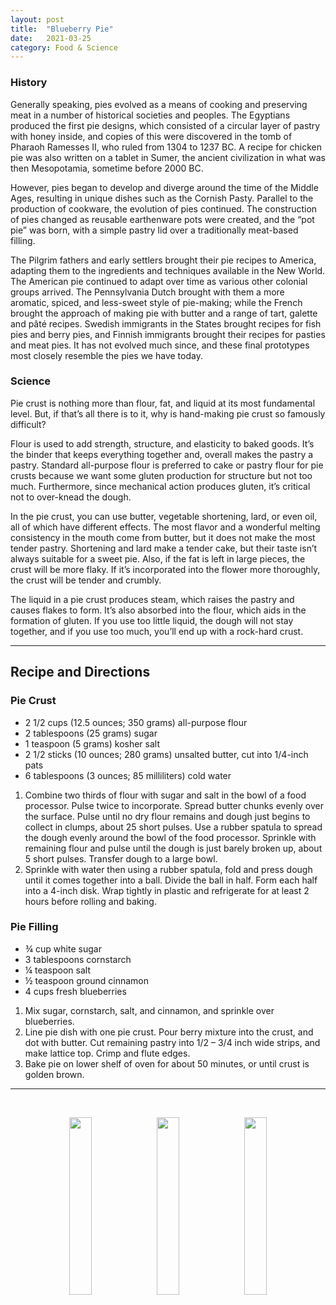 ```yaml
---
layout: post
title:  "Blueberry Pie"
date:   2021-03-25
category: Food & Science
---
```

### History

Generally speaking, pies evolved as a means of cooking and preserving meat in a number of historical societies and peoples. The Egyptians produced the first pie designs, which consisted of a circular layer of pastry with honey inside, and copies of this were discovered in the tomb of Pharaoh Ramesses II, who ruled from 1304 to 1237 BC. A recipe for chicken pie was also written on a tablet in Sumer, the ancient civilization in what was then Mesopotamia, sometime before 2000 BC.

However, pies began to develop and diverge around the time of the Middle Ages, resulting in unique dishes such as the Cornish Pasty. Parallel to the production of cookware, the evolution of pies continued. The construction of pies changed as reusable earthenware pots were created, and the “pot pie” was born, with a simple pastry lid over a traditionally meat-based filling.

The Pilgrim fathers and early settlers brought their pie recipes to America, adapting them to the ingredients and techniques available in the New World. The American pie continued to adapt over time as various other colonial groups arrived. The Pennsylvania Dutch brought with them a more aromatic, spiced, and less-sweet style of pie-making; while the French brought the approach of making pie with butter and a range of tart, galette and pâté recipes. Swedish immigrants in the States brought recipes for fish pies and berry pies, and Finnish immigrants brought their recipes for pasties and meat pies. It has not evolved much since, and these final prototypes most closely resemble the pies we have today.

### Science

Pie crust is nothing more than flour, fat, and liquid at its most fundamental level. But, if that’s all there is to it, why is hand-making pie crust so famously difficult?

Flour is used to add strength, structure, and elasticity to baked goods. It’s the binder that keeps everything together and, overall makes the pastry a pastry. Standard all-purpose flour is preferred to cake or pastry flour for pie crusts because we want some gluten production for structure but not too much. Furthermore, since mechanical action produces gluten, it’s critical not to over-knead the dough.

In the pie crust, you can use butter, vegetable shortening, lard, or even oil, all of which have different effects. The most flavor and a wonderful melting consistency in the mouth come from butter, but it does not make the most tender pastry. Shortening and lard make a tender cake, but their taste isn’t always suitable for a sweet pie. Also, if the fat is left in large pieces, the crust will be more flaky. If it’s incorporated into the flower more thoroughly, the crust will be tender and crumbly.

The liquid in a pie crust produces steam, which raises the pastry and causes flakes to form. It’s also absorbed into the flour, which aids in the formation of gluten. If you use too little liquid, the dough will not stay together, and if you use too much, you’ll end up with a rock-hard crust.

---

## Recipe and Directions

### Pie Crust

- 2 1/2 cups (12.5 ounces; 350 grams) all-purpose flour
- 2 tablespoons (25 grams) sugar
- 1 teaspoon (5 grams) kosher salt
- 2 1/2 sticks (10 ounces; 280 grams) unsalted butter, cut into 1/4-inch pats
- 6 tablespoons (3 ounces; 85 milliliters) cold water

1. Combine two thirds of flour with sugar and salt in the bowl of a food processor. Pulse twice to incorporate. Spread butter chunks evenly over the surface. Pulse until no dry flour remains and dough just begins to collect in clumps, about 25 short pulses. Use a rubber spatula to spread the dough evenly around the bowl of the food processor. Sprinkle with remaining flour and pulse until the dough is just barely broken up, about 5 short pulses. Transfer dough to a large bowl.
2. Sprinkle with water then using a rubber spatula, fold and press dough until it comes together into a ball. Divide the ball in half. Form each half into a 4-inch disk. Wrap tightly in plastic and refrigerate for at least 2 hours before rolling and baking.

### Pie Filling

- ¾ cup white sugar
- 3 tablespoons cornstarch
- ¼ teaspoon salt
- ½ teaspoon ground cinnamon
- 4 cups fresh blueberries

1. Mix sugar, cornstarch, salt, and cinnamon, and sprinkle over blueberries.
2. Line pie dish with one pie crust. Pour berry mixture into the crust, and dot with butter. Cut remaining pastry into 1/2 – 3/4 inch wide strips, and make lattice top. Crimp and flute edges.
3. Bake pie on lower shelf of oven for about 50 minutes, or until crust is golden brown.

---
<br>

<p align="center">
  <img src="https://anirudhvenk.github.io/rudh-blog/assets/pie/pie1.jpeg" width="27%" />
  <img src="https://anirudhvenk.github.io/rudh-blog/assets/pie/pie2.jpeg" width="27%" /> 
  <img src="https://anirudhvenk.github.io/rudh-blog/assets/pie/pie3.jpeg" width="27%" /> 
</p>